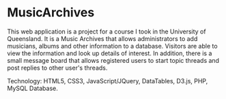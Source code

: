 # MusicArchives

This web application is a project for a course I took in the University of Queensland. 
It is a Music Archives that allows administrators to add musicians, albums and other information to a database.
Visitors are able to view the information and look up details of interest. In addition, there is a small message board that
allows registered users to start topic threads and post replies to other user's threads.

Technology:
HTML5, CSS3, JavaScript/JQuery, DataTables, D3.js, PHP, MySQL Database.
